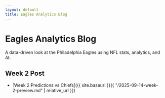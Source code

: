 ```yaml
---
layout: default
title: Eagles Analytics Blog
---
```


# Eagles Analytics Blog
A data-driven look at the Philadelphia Eagles using NFL stats, analytics, and AI.

## Week 2 Post
- [Week 2 Predictions vs Chiefs]({{ site.baseurl }}{{ "/2025-09-14-week-2-preview.md" | relative_url }})
